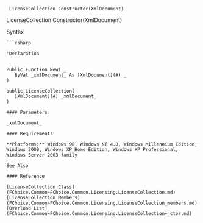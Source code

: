 ﻿     LicenseCollection Constructor(XmlDocument)                                                   

LicenseCollection Constructor(XmlDocument)

Syntax

```vbnet
```csharp

'Declaration
 

Public Function New( _
   ByVal _xmlDocument_ As [XmlDocument](#) _
)

public LicenseCollection( 
   [XmlDocument](#) _xmlDocument_
)

#### Parameters

_xmlDocument_

#### Requirements

**Platforms:** Windows 98, Windows NT 4.0, Windows Millennium Edition, Windows 2000, Windows XP Home Edition, Windows XP Professional, Windows Server 2003 family

See Also

#### Reference

[LicenseCollection Class](FChoice.Common~FChoice.Common.Licensing.LicenseCollection.md)  
[LicenseCollection Members](FChoice.Common~FChoice.Common.Licensing.LicenseCollection_members.md)  
[Overload List](FChoice.Common~FChoice.Common.Licensing.LicenseCollection~_ctor.md)